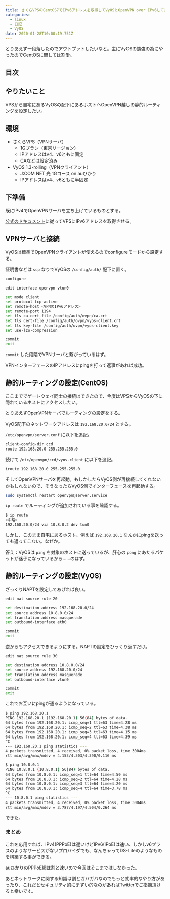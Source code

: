 ```yaml
---
title: さくらVPSのCentOS7でIPv6アドレスを取得してVyOSとOpenVPN over IPv6して拠点間通信する
categories:
  - linux
  - 日記
  - VyOS
date: 2020-01-28T10:00:19.751Z
---
```


とりあえず一段落したのでアウトプットしたいなと。主にVyOSの勉強の為にやったのでCentOSに関しては割愛。

## 目次

## やりたいこと

VPSから自宅にあるVyOSの配下にあるホストへOpenVPN越しの静的ルーティングを設定したい。

## 環境

- さくらVPS（VPNサーバ）
  - 1Gプラン（東京リージョン）
  - IPアドレスはv4、v6ともに固定
  - CAなどは設定済み
- VyOS 1.3-rolling（VPNクライアント）
  - J:COM NET 光 1Gコース on auひかり
  - IPアドレスはv4、v6ともに半固定

## 下準備

既にIPv4でOpenVPNサーバを立ち上げているものとする。

[公式のドキュメント](https://help.sakura.ad.jp/115000065981/)に従ってVPSにIPv6アドレスを取得させる。

## VPNサーバと接続

VyOSは標準でOpenVPNクライアントが使えるのでconfigureモードから設定する。

証明書などは `scp` なりでVyOSの `/config/auth/` 配下に置く。

```bash
configure

edit interface openvpn vtun0

set mode client
set protocol tcp-active
set remote-host <VPNのIPv6アドレス>
set remote-port 1194
set tls ca-cert-file /config/auth/ovpn/ca.crt
set tls cert-file /config/auth/ovpn/vyos-client.crt
set tls key-file /config/auth/ovpn/vyos-client.key
set use-lzo-compression

commit
exit
```

`commit` した段階でVPNサーバと繋がっているはず。

VPNインターフェースのIPアドレスにpingを打って返事があれば成功。

## 静的ルーティングの設定(CentOS)

ここまででゲートウェイ同士の接続はできたので、今度はVPSからVyOSの下に隠れているホストにアクセスしたい。

とりあえずOpenVPNサーバでルーティングの設定をする。

VyOS配下のネットワークアドレスは `192.168.20.0/24` とする。

`/etc/openvpn/server.conf` に以下を追記。

```diff
client-config-dir ccd
route 192.168.20.0 255.255.255.0
```

続けて `/etc/openvpn/ccd/vyos-client` に以下を追記。

```diff
iroute 192.168.20.0 255.255.255.0
```

そしてOpenVPNサーバを再起動。もしかしたらVyOS側が再接続してくれないかもしれないので、そうなったらVyOS側でインターフェースを再起動する。

```bash
sudo systemctl restart openvpn@server.service
```

`ip route` でルーティングが追加されている事を確認する。

```bash
$ ip route
<中略>
192.168.20.0/24 via 10.8.0.2 dev tun0
```

しかし、このまま自宅にあるホスト、例えば `192.168.20.1` なんかにpingを送っても返ってこない。なぜか。

答え：VyOSは `ping` を対象のホストに送っているが、肝心の `pong` にあたるパケットが迷子になっているから……のはず。

## 静的ルーティングの設定(VyOS)

ざっくりNAPTを設定してあげれば良い。

```bash
edit nat source rule 20

set destination address 192.168.20.0/24
set source address 10.8.0.0/24
set translation address masquerade
set outbound-interface eth0

commit
exit
```

逆からもアクセスできるようにする。NAPTの設定をひっくり返すだけ。

```bash
edit nat source rule 30

set destination address 10.8.0.0/24
set source address 192.168.20.0/24
set translation address masquerade
set outbound-interface vtun0

commit
exit
```

これでお互いにpingが通るようになっている。

```bash
$ ping 192.168.20.1
PING 192.168.20.1 (192.168.20.1) 56(84) bytes of data.
64 bytes from 192.168.20.1: icmp_seq=1 ttl=63 time=4.28 ms
64 bytes from 192.168.20.1: icmp_seq=2 ttl=63 time=4.38 ms
64 bytes from 192.168.20.1: icmp_seq=3 ttl=63 time=4.15 ms
64 bytes from 192.168.20.1: icmp_seq=4 ttl=63 time=4.39 ms
^C
--- 192.168.20.1 ping statistics ---
4 packets transmitted, 4 received, 0% packet loss, time 3004ms
rtt min/avg/max/mdev = 4.153/4.303/4.390/0.116 ms
```

```bash
$ ping 10.8.0.1
PING 10.8.0.1 (10.8.0.1) 56(84) bytes of data.
64 bytes from 10.8.0.1: icmp_seq=1 ttl=64 time=4.50 ms
64 bytes from 10.8.0.1: icmp_seq=2 ttl=64 time=4.28 ms
64 bytes from 10.8.0.1: icmp_seq=3 ttl=64 time=4.20 ms
64 bytes from 10.8.0.1: icmp_seq=4 ttl=64 time=3.78 ms
^C
--- 10.8.0.1 ping statistics ---
4 packets transmitted, 4 received, 0% packet loss, time 3004ms
rtt min/avg/max/mdev = 3.787/4.197/4.504/0.264 ms
```

できた。

### まとめ

これを応用すれば、IPv4(PPPoE)は遅いけどIPv6(IPoE)は速い、しかしv6プラスのようなサービスがないプロバイダでも、なんちゃってDS-Liteのようなものを構築する事ができる。

auひかりのPPPoE網は割と速いので今回はそこまではしなかった。

あとネットワークに関する知識は割とガバガバなのでもっと効率的なやり方があったり、これだとセキュリティ的にまずい的なのがあればTwitterでご指摘頂けると幸いです。
